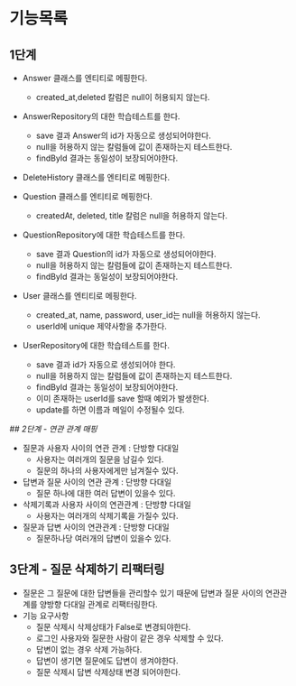 # 기능목록
## 1단계
* Answer 클래스를 엔티티로 메핑한다.
    * created_at,deleted 칼럼은 null이 허용되지 않는다.
* AnswerRepository의 대한 학습테스트를 한다.
    * save 결과 Answer의 id가 자동으로 생성되어야한다.
    * null을 허용하지 않는 칼럼들에 값이 존재하는지 테스트한다.
    * findById 결과는 동일성이 보장되어야한다.
  
* DeleteHistory 클래스를 엔티티로 메핑한다.
  
* Question 클래스를 엔티티로 메핑한다.
    * createdAt, deleted, title 칼럼은 null을 허용하지 않는다.
* QuestionRepository에 대한 학습테스트를 한다.
    * save 결과 Question의 id가 자동으로 생성되어야한다.
    * null을 허용하지 않는 칼럼들에 값이 존재하는지 테스트한다.
    * findById 결과는 동일성이 보장되어야한다.

* User 클래스를 엔티티로 메핑한다.
    * created_at, name, password, user_id는 null을 허용하지 않는다.
    * userId에 unique 제약사항을 추가한다. 
* UserRepository에 대한 학습테스트를 한다.
    * save 결과 id가 자동으로 생성되어야 한다.
    * null을 허용하지 않는 칼럼들에 값이 존재하는지 테스트한다.
    * findById 결과는 동일성이 보장되어야한다.
    * 이미 존재하는 userId를 save 할때 예외가 발생한다.
    * update를 하면 이름과 메일이 수정될수 있다.

*## 2단계 - 연관 관계 매핑*
* 질문과 사용자 사이의 연관 관계 : 단방향 다대일   
  * 사용자는 여러개의 질문을 남길수 있다.
  * 질문의 하나의 사용자에게만 남겨질수 있다.
* 답변과 질문 사이의 연관 관계 : 단방향 다대일
  * 질문 하나에 대한 여러 답변이 있을수 있다.
* 삭제기록과 사용자 사이의 연관관계 : 단방향 다대일
  * 사용자는 여러개의 삭제기록을 가질수 있다.
* 질문과 답변 사이의 연관관계 : 단방향 다대일
  * 질문하나당 여러개의 답변이 있을수 있다.
  
## 3단계 - 질문 삭제하기 리팩터링
* 질문은 그 질문에 대한 답변들을 관리할수 있기 때문에 답변과 질문 사이의 연관관계를 양방향 다대일 관계로 리팩터링한다.
* 기능 요구사항
  * 질문 삭제시 삭제상태가 False로 변경되야한다.
  * 로그인 사용자와 질문한 사람이 같은 경우 삭제할 수 있다.
  * 답변이 없는 경우 삭제 가능하다.
  * 답변이 생기면 질문에도 답변이 생겨야한다.
  * 질문 삭제시 답변 삭제상태 변경 되어야한다.